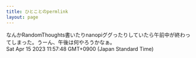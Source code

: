 ```yaml
---
title: ひとことのpermlink
layout: page
---
```

<div class="box" dt="1681527468406">
  なんかRandomThoughts書いたりnanopiググったりしていたら午前中が終わってしまった。うーん、午後は何やろうかなぁ。
  <div class="content is-small">Sat Apr 15 2023 11:57:48 GMT+0900 (Japan Standard Time)</div>
</div>